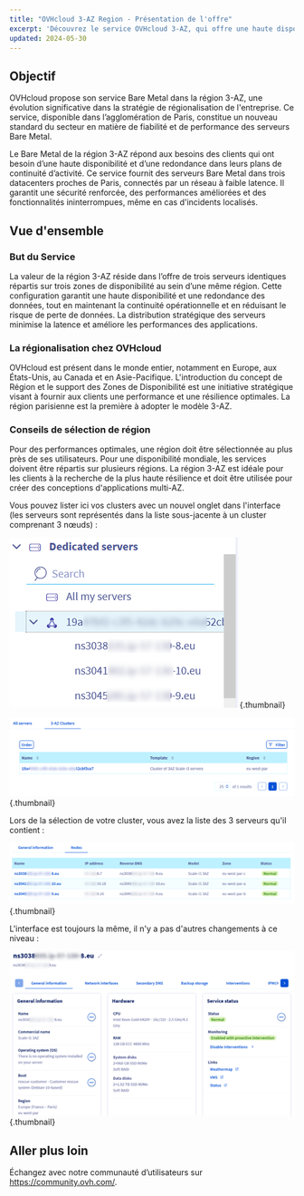```yaml
---
title: "OVHcloud 3-AZ Region - Présentation de l'offre"
excerpt: 'Découvrez le service OVHcloud 3-AZ, qui offre une haute disponibilité et une redondance inégalées entre trois datacenters'
updated: 2024-05-30
---
```


## Objectif

OVHcloud propose son service Bare Metal dans la région 3-AZ, une évolution significative dans la stratégie de régionalisation de l'entreprise. Ce service, disponible dans l’agglomération de Paris, constitue un nouveau standard du secteur en matière de fiabilité et de performance des serveurs Bare Metal.

Le Bare Metal de la région 3-AZ répond aux besoins des clients qui ont besoin d’une haute disponibilité et d’une redondance dans leurs plans de continuité d’activité. Ce service fournit des serveurs Bare Metal dans trois datacenters proches de Paris, connectés par un réseau à faible latence. Il garantit une sécurité renforcée, des performances améliorées et des fonctionnalités ininterrompues, même en cas d'incidents localisés.

## Vue d'ensemble

### But du Service

La valeur de la région 3-AZ réside dans l’offre de trois serveurs identiques répartis sur trois zones de disponibilité au sein d’une même région. Cette configuration garantit une haute disponibilité et une redondance des données, tout en maintenant la continuité opérationnelle et en réduisant le risque de perte de données. La distribution stratégique des serveurs minimise la latence et améliore les performances des applications.

### La régionalisation chez OVHcloud

OVHcloud est présent dans le monde entier, notamment en Europe, aux États-Unis, au Canada et en Asie-Pacifique. L'introduction du concept de Région et le support des Zones de Disponibilité est une initiative stratégique visant à fournir aux clients une performance et une résilience optimales. La région parisienne est la première à adopter le modèle 3-AZ.

### Conseils de sélection de région

Pour des performances optimales, une région doit être sélectionnée au plus près de ses utilisateurs. Pour une disponibilité mondiale, les services doivent être répartis sur plusieurs régions. La région 3-AZ est idéale pour les clients à la recherche de la plus haute résilience et doit être utilisée pour créer des conceptions d'applications multi-AZ.

Vous pouvez lister ici vos clusters avec un nouvel onglet dans l'interface (les serveurs sont représentés dans la liste sous-jacente à un cluster comprenant 3 nœuds) :

![left_menu](images/01-20240513-blur.png){.thumbnail}

![list_clusters](images/02-20240513-blur.png){.thumbnail}

Lors de la sélection de votre cluster, vous avez la liste des 3 serveurs qu'il contient :

![list_servers](images/03-20240513-blur.png){.thumbnail}

L'interface est toujours la même, il n'y a pas d'autres changements à ce niveau :

![detail_server](images/04-20240513-blur.png){.thumbnail}

## Aller plus loin

Échangez avec notre communauté d’utilisateurs sur <https://community.ovh.com/>.
